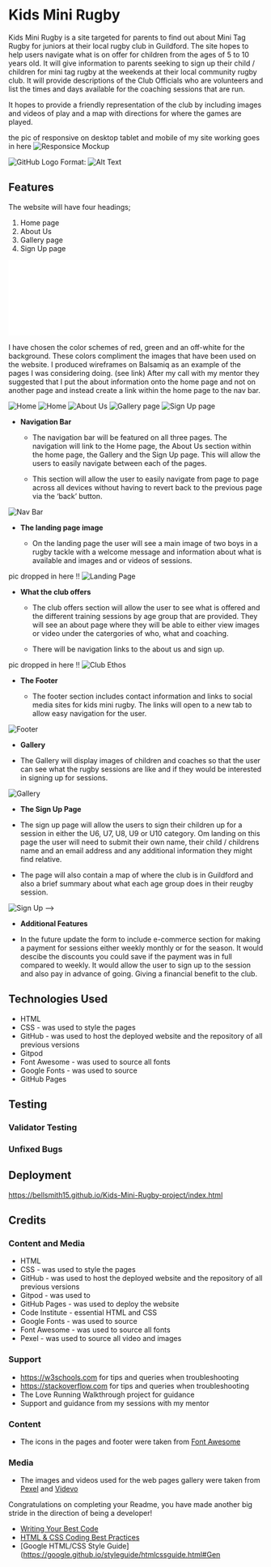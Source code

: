 # Kids Mini Rugby

Kids Mini Rugby is a site targeted for parents to find out about Mini Tag Rugby for juniors at their local rugby club in Guildford.  The site hopes to help users navigate what is on offer for children from the ages of 5 to 10 years old.  It will give information to parents seeking to sign up their child / children for mini tag rugby at the weekends at their local community rugby club. It will provide descriptions of the Club Officials who are volunteers and list the times and days available for the coaching sessions that are run.

It hopes to provide a friendly representation of the club by including images and videos of play and a map with directions for where the games are played.

<!-- the pic of resposive on desktop tablet and mobile of my site working -->
the pic of responsive on desktop tablet and mobile of my site working goes in here
![Responsice Mockup](https://github.com/lucyrush/readme-template/blob/master/media/love_running_mockup.png)  


![GitHub Logo](/images/logo.png)
Format: ![Alt Text](url)

## Features 

The website will have four headings;

1. Home page
2. About Us
3. Gallery page
4. Sign Up page

![All Wireframes in pdf](/assets/readme-files/Kids-Mini-Rugby-WireFrames.pdf)

<!-- [Wireframes from Balsamiq](https://github.com/bellsmith15/kids-mini-rugby/blob/main/assets/readme-files/Kids%20Mini%20Ruby%20WireFrames.pdf) -->

I have chosen the color schemes of red, green and an off-white for the background.  These colors compliment the images that have been used on the website. I produced wireframes on Balsamiq as an example of the pages I was considering doing. (see link)  After my call with my mentor they suggested that I put the about information onto the home page and not on another page and instead create a link within the home page to the nav bar.

![Home](/assets/readme-files/Homepage-v1.png)
![Home](/assets/readme-files/Homepage-v2.png)
![About Us](/assets/readme-files/About-Us-v1.png)
![Gallery page](/assets/readme-files/Gallery-v1.png)
![Sign Up page](/assets/readme-files/Sign-Up-v1.png)

- __Navigation Bar__

  - The navigation bar will be featured on all three pages. The navigation will link to the Home page, the About Us section within the home page, the Gallery and the Sign Up page.  This will allow the users to easily navigate between each of the pages.

  - This section will allow the user to easily navigate from page to page across all devices without having to revert back to the previous page via the ‘back’ button. 

![Nav Bar](/assets/readme-files/nav_bar.png)

- __The landing page image__

  - On the landing page the user will see a main image of two boys in a rugby tackle with a welcome message and information about what is available and images and or videos of sessions.

pic dropped in here !!
![Landing Page](https://github.com/lucyrush/readme-template/blob/master/media/love_running_landing.png)

- __What the club offers__

  - The club offers section will allow the user to see what is offered and the different training sessions by age group that are provided. They will see an about page where they will be able to either view images or video under the catergories of who, what and coaching.

  - There will be navigation links to the about us and sign up.

pic dropped in here !!
![Club Ethos](https://github.com/lucyrush/readme-template/blob/master/media/love_running_ethos.png)

- __The Footer__

  - The footer section includes contact information and links to social media sites for kids mini rugby. The links will open to a new tab to allow easy navigation for the user. 

![Footer](/assets/readme-files/footer.png)

- __Gallery__

- The Gallery will display images of children and coaches so that the user can see what the rugby sessions are like and if they would be interested in signing up for sessions.

![Gallery](/assets/readme-files/gallery.png)

- __The Sign Up Page__

- The sign up page will allow the users to sign their children up for a session in either the U6, U7, U8, U9 or U10 category. Om landing on this page the user will need to submit their own name, their child / childrens name and an email address and any additional information they might find relative.

- The page will also contain a map of where the club is in Guildford and also a brief summary about what each age group does in their reugby session.

![Sign Up](https://github.com/lucyrush/readme-template/blob/master/media/love_running_signup.png) -->

- __Additional Features__

- In the future update the form to include e-commerce section for making a payment for sessions either weekly monthly or for the season. It would descibe the discounts you could save if the payment was in full compared to weekly. It would allow the user to sign up to the session and also pay in advance of going.  Giving a financial benefit to the club.

## Technologies Used

- HTML
- CSS - was used to style the pages
- GitHub - was used to host the deployed website and the repository of all previous versions
- Gitpod
- Font Awesome - was used to source all fonts
- Google Fonts - was used to source 
- GitHub Pages

## Testing 

<!-- In this section, you need to convince the assessor that you have conducted enough testing to legitimately believe that the site works well. Essentially, in this part you will want to go over all of your project’s features and ensure that they all work as intended, with the project providing an easy and straightforward way for the users to achieve their goals.

In addition, you should mention in this section how your project looks and works on different browsers and screen sizes.

You should also mention in this section any interesting bugs or problems you discovered during your testing, even if you haven't addressed them yet.

If this section grows too long, you may want to split it off into a separate file and link to it from here. -->


### Validator Testing 
<!-- 
- HTML
  - No errors were returned when passing through the official [W3C validator](https://validator.w3.org/nu/?doc=https%3A%2F%2Fcode-institute-org.github.io%2Flove-running-2.0%2Findex.html)
- CSS
  - No errors were found when passing through the official [(Jigsaw) validator](https://jigsaw.w3.org/css-validator/validator?uri=https%3A%2F%2Fvalidator.w3.org%2Fnu%2F%3Fdoc%3Dhttps%253A%252F%252Fcode-institute-org.github.io%252Flove-running-2.0%252Findex.html&profile=css3svg&usermedium=all&warning=1&vextwarning=&lang=en#css) -->

### Unfixed Bugs

<!-- You will need to mention unfixed bugs and why they were not fixed. This section should include shortcomings of the frameworks or technologies used. Although time can be a big variable to consider, paucity of time and difficulty understanding implementation is not a valid reason to leave bugs unfixed.  -->

## Deployment

<!-- This section should describe the process you went through to deploy the project to a hosting platform (e.g. GitHub) 

- The site was deployed to GitHub pages. The steps to deploy are as follows: 
  - In the GitHub repository, navigate to the Settings tab 
  - From the source section drop-down menu, select the Master Branch
  - Once the master branch has been selected, the page will be automatically refreshed with a detailed ribbon display to indicate the successful deployment. 

The live link can be found here - https://code-institute-org.github.io/love-running-2.0/index.html  -->

https://bellsmith15.github.io/Kids-Mini-Rugby-project/index.html


## Credits 
<!-- 
In this section you need to reference where you got your content, media and extra help from. It is common practice to use code from other repositories and tutorials, however, it is important to be very specific about these sources to avoid plagiarism. 

You can break the credits section up into Content and Media, depending on what you have included in your project.  -->

### Content and Media
- HTML
- CSS - was used to style the pages
- GitHub - was used to host the deployed website and the repository of all previous versions
- Gitpod - was used to 
- GitHub Pages - was used to deploy the website
- Code Institute - essential HTML and CSS
- Google Fonts - was used to source 
- Font Awesome - was used to source all fonts
- Pexel - was used to source all video and images

### Support
- https://w3schools.com for tips and queries when troubleshooting
- https://stackoverflow.com for tips and queries when troubleshooting
- The Love Running Walkthrough project for guidance
- Support and guidance from my sessions with my mentor


### Content 

<!-- - The text for the Home page was taken from Wikipedia Article A
- Instructions on how to implement form validation on the Sign Up page was taken from [Specific YouTube Tutorial](https://www.youtube.com/) -->
- The icons in the pages and footer were taken from [Font Awesome](https://fontawesome.com/)

### Media

<!-- - The photos used on the home and sign up page are from This Open Source site
- The images used for the gallery page were taken from this other open source site -->

- The images and videos used for the web pages gallery were taken from [Pexel](https://www.pexels.com/search/rugby/) and [Videvo](https://www.videvo.net/search/rugby/)


Congratulations on completing your Readme, you have made another big stride in the direction of being a developer! 
  - [Writing Your Best Code](https://learn.shayhowe.com/html-css/writing-your-best-code/)
  - [HTML & CSS Coding Best Practices](https://medium.com/@inceptiondj.info/html-css-coding-best-practice-fadb9870a00f)
  - [Google HTML/CSS Style Guide](https://google.github.io/styleguide/htmlcssguide.html#Gen


<!-- ## Other General Project Advice

Below you will find a couple of extra tips that may be helpful when completing your project. Remember that each of these projects will become part of your final portfolio so it’s important to allow enough time to showcase your best work! 

- One of the most basic elements of keeping a healthy commit history is with the commit message. When getting started with your project, read through [this article](https://chris.beams.io/posts/git-commit/) by Chris Beams on How to Write  a Git Commit Message 
  - Make sure to keep the messages in the imperative mood 

- When naming the files in your project directory, make sure to consider meaningful naming of files, point to specific names and sections of content.
  - For example, instead of naming an image used ‘image1.png’ consider naming it ‘landing_page_img.png’. This will ensure that there are clear file paths kept. 

- Do some extra research on good and bad coding practices, there are a handful of useful articles to read, consider reviewing the following list when getting started:
  - [Writing Your Best Code](https://learn.shayhowe.com/html-css/writing-your-best-code/)
  - [HTML & CSS Coding Best Practices](https://medium.com/@inceptiondj.info/html-css-coding-best-practice-fadb9870a00f)
  - [Google HTML/CSS Style Guide](https://google.github.io/styleguide/htmlcssguide.html#General)

Getting started with your Portfolio Projects can be daunting, planning your project can make it a lot easier to tackle, take small steps to reach the final outcome and enjoy the process! 
 -->

